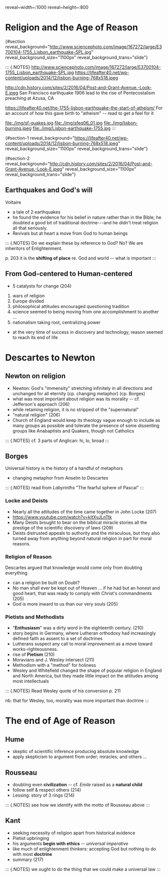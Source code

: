reveal~width~:1000 reveal~height~:800

Religion and the Age of Reason
==============================

 {#section reveal_background="http://www.sciencephoto.com/image/167272/large/E3700104-1755_Lisbon_earthquake-SPL.jpg" reveal_background_size="1100px" reveal_background_trans="slide"}

::: {.NOTES}
<http://www.sciencephoto.com/image/167272/large/E3700104-1755_Lisbon_earthquake-SPL.jpg>
<https://lifeafter40.net/wp-content/uploads/2014/12/lisbon-burning-768x518.jpeg>

<http://cdn.history.com/sites/2/2016/04/Post-and-Grant-Avenue.-Look-E.jpeg>
San Francisco earthquake 1906 lead to the rise of Pentecostalism
preaching at Azusa, CA

<https://lifeafter40.net/the-1755-lisbon-earthquake-the-start-of-atheism/>
For an account of how this gave birth to \"atheism\" -- read to get a
feel for it

<file:./img/sf-quakes.jpg> <file:./img/sfeq06_01.jpg>
<file:./img/lisbon-burning.jpeg> <file:./img/Lisbon-earthquake-1755.jpg>
:::

 {#section-1 reveal_background="https://lifeafter40.net/wp-content/uploads/2014/12/lisbon-burning-768x518.jpeg" reveal_background_size="1100px" reveal_background_trans="slide"}

 {#section-2 reveal_background="http://cdn.history.com/sites/2/2016/04/Post-and-Grant-Avenue.-Look-E.jpeg" reveal_background_size="1100px" reveal_background_trans="slide"}

Earthquakes and God\'s will
---------------------------

Voltaire

-   a tale of 2 earthquakes
-   he found the evidence for his belief in nature rather than in the
    Bible; he doubted a good bit of traditional doctrine---and he didn't
    treat religion all that seriously.
-   Revivals but at heart a move from God to human beings

::: {.NOTES}
Do we explain these by reference to God? No? We are inheritors of
Enlightenment.

p\. 203 it is the **shifting of place** re. God and world -- what is
important
:::

From God-centered to Human-centered
-----------------------------------

-   5 catalysts for change (204)

1.  wars of religion
2.  Europe divided
3.  philosophical attitudes encouraged questioning tradition
4.  science seemed to being moving from one accomplishment to another
    ...
5.  nationalism taking root, centralizing power

-   at the very time of success in discovery and technology, reason
    seemed to reach its end of life

Descartes to Newton
===================

Newton on religion
------------------

-   Newton: God's \"immensity\" stretching infinitely in all directions
    and unchanged for all eternity (cp. changing metaphor) (cp. Borges)
-   what was most important about religion was its morality -- cf.
    Jefferson\'s approach (206)
-   while retaining religion, it is no stripped of the \"supernatural\"
-   \"natural religion\" (206)
-   Church of England would keep its theology vague enough to include as
    many groups as possible and tolerate the presence of some dissenting
    groups like Anabaptists and Quakers, though not Catholics

::: {.NOTES}
cf. 3 parts of Anglican: hi, lo, broad
:::

Borges
------

Universal history is the history of a handful of metaphors

-   changing metaphor from Anselm to Descartes

::: {.NOTES}
read from *Labyrinths* \"The fearful sphere of Pascal\"
:::

### Locke and Deists

-   Nearly all the attitudes of the time came together in John
    Locke (207)
-   <https://www.youtube.com/watch?v=kItXvJLnTtk>
-   Many Deists brought to bear on the biblical miracle stories all the
    prestige of the scientific discovery of laws (209)
-   Deists distrusted appeals to authority and the miraculous, but they
    also turned away from anything beyond natural religion in part for
    moral reasons.

### Religion of Reason

Descartes argued that knowledge would come only from doubting everything

-   can a religion be built on Doubt?
-   No man shall ever be kept out of Heaven ... if he had but an honest
    and good heart, that was ready to comply with Christ's
    commandments (205)
-   God is more inward to us than our very souls (205)

### Pietists and Methodists

-   \"**Enthusiasm**\" was a dirty word in the eighteenth century. (210)
-   story begins in Germany, where Lutheran orthodoxy had increasingly
    defined faith as assent to a set of doctrines
-   Lutherans suspect any call to moral improvement as a move toward
    works-righteousness.
-   rise of **Pietism** (210)
-   Moravians and J. Wesley intersect (211)
-   Methodism with a \"method\" for holiness
-   Wesley and Whitefield changed the shape of popular religion in
    England and North America, but they made little impact on the
    attitudes among most intellectuals

::: {.NOTES}
Read Wesley quote of his conversion p. 211

nb. that for Wesley, too, morality was more important than doctrine
:::

The end of Age of Reason
========================

Hume
----

-   skeptic of scientific inference producing absolute knowledge
-   apply skepticism to argument from order; miracles; and others ...

Rousseau
--------

-   doubting even **civilization** -- cf. *Emile* raised as a **natural
    child**
-   follow self & respect others (214)
-   Lessing: story of 3 rings (214)

::: {.NOTES}
see how we identify with the motto of Rousseau above
:::

Kant
----

-   seeking necessity of religion apart from historical evidence
-   Pietist upbringing
-   his arguments **begin with ethics** -- *universal imperative*
-   like much of enlightenment thinkers: accepting God but nothing to do
    with most **doctrine**
-   summary (217)

::: {.NOTES}
we ought to do the thing that we could make a universal law
:::
